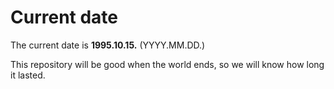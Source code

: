 # Current date

The current date is **1995.10.15.** (YYYY.MM.DD.)

This repository will be good when the world ends, so we will know how long it lasted.